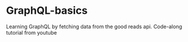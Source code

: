 # GraphQL-basics
Learning GraphQL by fetching data from the good reads api. Code-along tutorial from youtube
